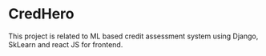# CredHero
This project is related to ML based credit assessment system using Django, SkLearn and react JS for frontend.
